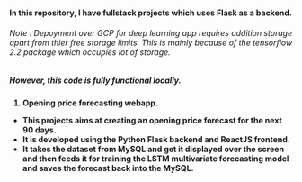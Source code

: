 #### In this repository, I have fullstack projects which uses Flask as a backend.

###### Note : Depoyment over GCP for deep learning app requires addition storage apart from thier free storage limits. This is mainly because of the tensorflow 2.2 package which occupies lot of storage.<br>
##### <b>However, this code is fully functional locally.<b><br>

1. <b>Opening price forecasting webapp.</b>
  * This projects aims at creating an opening price forecast for the next 90 days.
  * It is developed using the Python Flask backend and ReactJS frontend.
  * It takes the dataset from MySQL and get it displayed over the screen and then feeds it for training the LSTM multivariate forecasting model and saves the forecast back into the MySQL.
